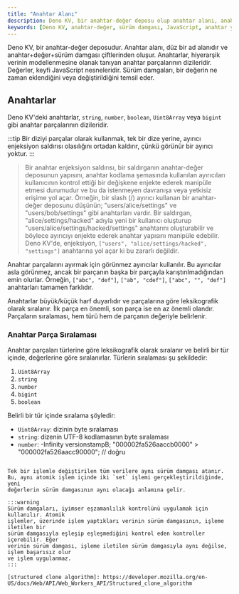 ```yaml
---
title: "Anahtar Alanı"
description: Deno KV, bir anahtar-değer deposu olup anahtar alanı, anahtar+değer+sürüm damgası çiftlerinden oluşur. Anahtarların nasıl belirlendiği ve kullanıldığı ile birlikte, değerlerin çeşitliliği ve sürüm damgalarının işlevselliği hakkında bilgiler sunar.
keywords: [Deno KV, anahtar-değer, sürüm damgası, JavaScript, anahtar yapısı]
---
```




Deno KV, bir anahtar-değer deposudur. Anahtar alanı, düz bir ad alanıdır ve
anahtar+değer+sürüm damgası çiftlerinden oluşur. Anahtarlar, hiyerarşik verinin
modellenmesine olanak tanıyan anahtar parçalarının dizileridir. Değerler, keyfi
JavaScript nesneleridir. Sürüm damgaları, bir değerin ne zaman eklendiğini veya
değiştirildiğini temsil eder.

## Anahtarlar

Deno KV'deki anahtarlar, `string`, `number`, `boolean`, `Uint8Array` veya 
`bigint` gibi anahtar parçalarının dizileridir.

:::tip
Bir diziyi parçalar olarak kullanmak, tek bir dize yerine, ayırıcı enjeksiyon
saldırısı olasılığını ortadan kaldırır, çünkü görünür bir ayırıcı yoktur.
:::

> Bir anahtar enjeksiyon saldırısı, bir saldırganın
> anahtar-değer deposunun yapısını, anahtar kodlama şemasında kullanılan
> ayırıcıları kullanıcının kontrol ettiği bir değişkene enjekte ederek
> manipüle etmesi durumudur ve bu da istenmeyen davranışa veya yetkisiz
> erişime yol açar. Örneğin, bir slash (/) ayırıcı kullanan bir anahtar-değer
> deposunu düşünün; "users/alice/settings" ve "users/bob/settings" gibi
> anahtarları vardır. Bir saldırgan, "alice/settings/hacked" adıyla yeni bir
> kullanıcı oluşturup "users/alice/settings/hacked/settings" anahtarını
> oluşturabilir ve böylece ayırıcıyı enjekte ederek anahtar yapısını
> manipüle edebilir. Deno KV'de, enjeksiyon, `["users", "alice/settings/hacked", "settings"]` anahtarına yol açar ki bu zararlı değildir.

Anahtar parçalarını ayırmak için görünmez ayırıcılar kullanılır. Bu ayırıcılar
asla görünmez, ancak bir parçanın başka bir parçayla karıştırılmadığından emin olurlar.
Örneğin, `["abc", "def"]`, `["ab", "cdef"]`, `["abc", "", "def"]` anahtarları
tamamen farklıdır.

Anahtarlar büyük/küçük harf duyarlıdır ve parçalarına göre leksikografik olarak
sıralanır. İlk parça en önemli, son parça ise en az önemli olandır.
Parçaların sıralaması, hem türü hem de parçanın değeriyle belirlenir.

### Anahtar Parça Sıralaması

Anahtar parçaları türlerine göre leksikografik olarak sıralanır ve belirli bir tür
içinde, değerlerine göre sıralanırlar. Türlerin sıralaması şu şekildedir:

1. `Uint8Array`
1. `string`
1. `number`
1. `bigint`
1. `boolean`

Belirli bir tür içinde sıralama şöyledir:

- `Uint8Array`: dizinin byte sıralaması
- `string`: dizenin UTF-8 kodlamasının byte sıralaması
- `number`: -Infinity  versionstampB;
"000002fa526aaccb0000" > "000002fa526aacc90000"; // doğru
```

Tek bir işlemle değiştirilen tüm verilere aynı sürüm damgası atanır.
Bu, aynı atomik işlem içinde iki `set` işlemi gerçekleştirildiğinde, yeni
değerlerin sürüm damgasının aynı olacağı anlamına gelir.

:::warning
Sürüm damgaları, iyimser eşzamanlılık kontrolünü uygulamak için kullanılır. Atomik
işlemler, üzerinde işlem yaptıkları verinin sürüm damgasının, işleme iletilen bir
sürüm damgasıyla eşleşip eşleşmediğini kontrol eden kontroller içerebilir. Eğer
verinin sürüm damgası, işleme iletilen sürüm damgasıyla aynı değilse, işlem başarısız olur
ve işlem uygulanmaz.
:::

[structured clone algorithm]: https://developer.mozilla.org/en-US/docs/Web/API/Web_Workers_API/Structured_clone_algorithm